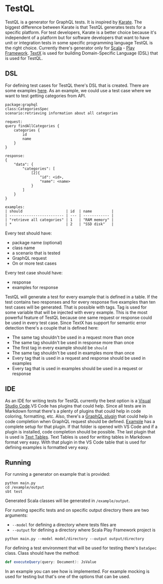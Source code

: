# TestQL

TestQL is a generator for GraphQL tests. It is inspired by [Karate](https://github.com/intuit/karate). The biggest difference between Karate is that TestQL generates tests for a specific platform. For test developers, Karate is a better choice because it's independent of a platform but for software developers that want to have unit or integration tests in some specific programming language TestQL is the right choice. Currently there's generator only for [Scala](https://www.scala-lang.org/) - [Play Framework](https://www.playframework.com/). [TextX](https://github.com/textX/textX) is used for building Domain-Specific Language (DSL) that is used for TestQL.

## DSL

For defining test cases for TestQL there's DSL that is created. There are some examples [here](https://github.com/miloradvojnovic/TestQL/tree/master/example/tests). As an example, we could use a test case where we want to test getting categories from API.

```
package:graphql
class:CategoriesSpec
scenario:retrieving information about all categories

request:
query findAllCategories {
    categories {
        id
        name
    }
}

response:
{
    "data": {
        "categories": [
            [2]{
                "id": <id>,
                "name": <name>
            }
        ]
    }
}

examples:
| should                    | id  | name         |
| ------------------------- | --- | ------------ |
| "retrieve all categories" | 1   | "RAM memory" |
| *                         | 2   | "SSD disk"   |
```

Every test should have:
- package name (optional)
- class name
- a scenario that is tested
- GraphQL request
- On or more test cases

Every test case should have:
- response
- examples for response

TestQL will generate a test for every example that is defined in a table. If the test contains two responses and for every response five examples than ten test cases will be generated. That is 
possible with tags. Tag is used for some variable that will be injected with every example. This is the most powerful feature of TestQL because one same request or response could be used in every test case. Since TextX has support for semantic error detection there's a couple that is defined here:
- The same tag shouldn't be used in a request more than once
- The same tag shouldn't be used in response more than once
- The first tag in every example should be `should`
- The same tag shouldn't be used in examples more than once
- Every tag that is used in a request and response should be used in examples 
- Every tag that is used in examples should be used in a request or response

## IDE

As an IDE for writing tests for TestQL currently the best option is a [Visual Studio Code](https://code.visualstudio.com/).VS Code has plugins that could help. Since all tests are in Markdown format there's a plenty of plugins that could help in code coloring, formatting, etc. Also, there's a [GraphQL plugin](https://marketplace.visualstudio.com/items?itemName=kumar-harsh.graphql-for-vscode) that could help in code completion when GraphQL request should be defined. [Example](https://github.com/miloradvojnovic/TestQL/tree/master/example) has a complete setup for that plugin. If that folder is opened with VS Code and if a plugin is installed, code completion should be possible. The last plugin that is used is [Text Tables](https://marketplace.visualstudio.com/items?itemName=RomanPeshkov.vscode-text-tables). Text Tables is used for writing tables in Markdown format very easy. With that plugin in the VS Code table that is used for defining examples is formatted very easy.

## Running

For running a generator on example that is provided:
```
python main.py
cd /example/output
sbt test
```

Generated Scala classes will be generated in `/example/output`.

For running specific tests and on specific output directory there are two arguments:
- `--model` for defining a directory where tests files are
- `--output` for defining a directory where Scala Play Framework project is

```
python main.py --model model/directory --output output/directory
```

For defining a test environment that will be used for testing there's `DataSpec` class. Class should have the method:
```scala
def executeQuery(query: Document): JsValue
```

In an example you can see how is implemented. For example mocking is used for testing but that's one of the options that can be used.
